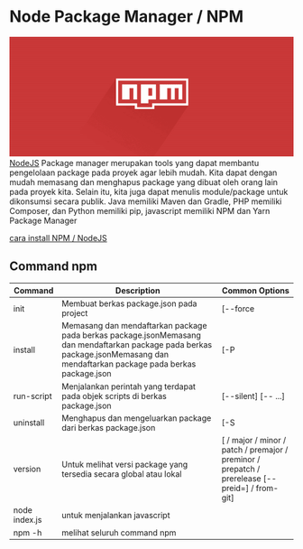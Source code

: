 # Node Package Manager / NPM
![Node Package Manager](npm_image.png)
[NodeJS](https://nodejs.org/en/)
Package manager merupakan tools yang dapat membantu pengelolaan package pada proyek agar lebih mudah. Kita dapat dengan mudah memasang dan menghapus package yang dibuat oleh orang lain pada proyek kita. Selain itu, kita juga dapat menulis module/package untuk dikonsumsi secara publik.
Java memiliki Maven dan Gradle, PHP memiliki Composer, dan Python memiliki pip, javascript memiliki NPM dan Yarn Package Manager

[cara install NPM / NodeJS](https://github.com/Dhino12/Javascript_Dasar/tree/master/62_NPM_Pengenalan)

## Command npm
| Command                     | Description                 | Common Options                    |
| --------------------------- | --------------------------- | --------------------------------- |
| init                        | Membuat berkas package.json pada project | [--force|-f|--yes|-y|--scope] |
| install <package-name>      | Memasang dan mendaftarkan package pada berkas package.jsonMemasang dan mendaftarkan package pada berkas package.jsonMemasang dan mendaftarkan package pada berkas package.json | [-P|--save-prod|-D|--save-dev|-O|--save-optional] [-E|--save-exact] [-B|--save-bundle] [--no-save] [--dry-run] |
| run-script <command>        | Menjalankan perintah yang terdapat pada objek scripts di berkas package.json | [--silent] [-- <args>...] |
| uninstall <package-name>    | Menghapus dan mengeluarkan package dari berkas package.json | [-S|--save|-D|--save-dev|-O|--save-optional|--no-save] |
| version                     | Untuk melihat versi package yang tersedia secara global atau lokal | [<newversion> / major / minor / patch / premajor / preminor / prepatch / prerelease [--preid=<prerelease-id>] / from-git] |
| node index.js               | untuk  menjalankan javascript | |
| npm -h                      | melihat seluruh command npm | |

